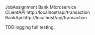 
JobAssignment
Bank Microservice <br>
CLientAPi http://localhost/api/transaction <br>
BankApi http://localhost/api/transaction

TDD
logging
full testing.

